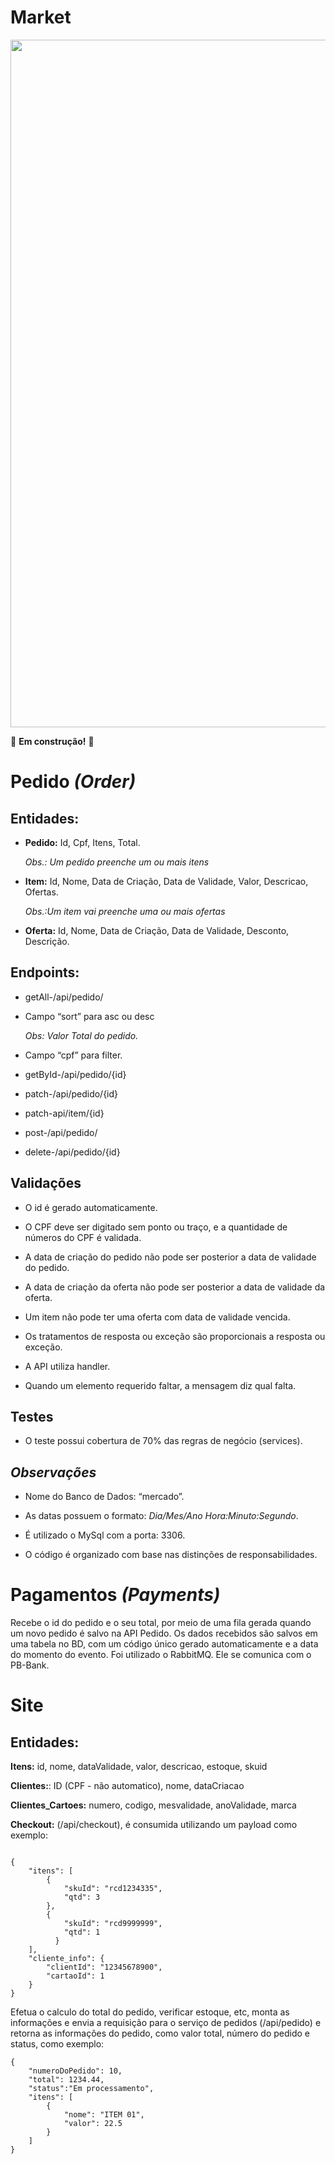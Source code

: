 # Market

<p align="center">
<img src = "https://user-images.githubusercontent.com/100395899/187989530-fbde1326-3370-4cfd-9420-0941f3d1a2cd.png" width="1100px" hight="350px">
</p>

🚧 **Em construção!** 🚧

# Pedido *(Order)*

## Entidades:

-  **Pedido:** Id, Cpf, Itens, Total.

    *Obs.: Um pedido preenche um ou mais itens*

- **Item:** Id, Nome, Data de Criação, Data de Validade, Valor, Descricao, Ofertas.

    *Obs.:Um item vai preenche uma ou mais ofertas*

- **Oferta:** Id, Nome, Data de Criação, Data de Validade, Desconto, Descrição.

## Endpoints:

- getAll-/api/pedido/

- Campo “sort” para asc ou desc

  *Obs: Valor Total do pedido.*

- Campo “cpf” para filter.

- getById-/api/pedido/{id}

- patch-/api/pedido/{id}

- patch-api/item/{id}  

- post-/api/pedido/ 

- delete-/api/pedido/{id}

## Validações

- O id é gerado automaticamente.

- O CPF deve ser digitado sem ponto ou traço, e a quantidade de números do CPF é validada.

- A data de criação do pedido não pode ser posterior a data de validade do pedido.

- A data de criação da oferta não pode ser posterior a data de validade da oferta.

- Um item não pode ter uma oferta com data de validade vencida.

- Os tratamentos de resposta ou exceção são proporcionais a resposta ou exceção.

- A API utiliza handler.

- Quando um elemento requerido faltar, a mensagem diz qual falta.

## Testes 

- O teste possui cobertura de 70% das regras de negócio (services).

## *Observações*

- Nome do Banco de Dados: “mercado”.

- As datas possuem o formato: *Dia/Mes/Ano Hora:Minuto:Segundo*.

- É utilizado o MySql com a porta: 3306.

- O código é organizado com base nas distinções de responsabilidades.

##

# Pagamentos *(Payments)*

Recebe o id do pedido e o seu total, por meio de uma fila gerada quando um novo pedido é salvo na API Pedido. Os dados recebidos são salvos em uma tabela no BD, com um código único gerado automaticamente e a data do momento do evento. Foi utilizado o RabbitMQ. Ele se comunica com o PB-Bank.

##

# Site

## Entidades: 

**Itens:** id, nome, dataValidade, valor, descricao, estoque, skuid 

**Clientes:**: ID (CPF - não automatico), nome, dataCriacao

**Clientes_Cartoes:** numero, codigo, mesvalidade, anoValidade, marca

**Checkout:** (/api/checkout), é consumida utilizando um payload como exemplo:
~~~

{
    "itens": [
        {
            "skuId": "rcd1234335",
            "qtd": 3
        },
        {
            "skuId": "rcd9999999",
            "qtd": 1
          }
    ],
    "cliente_info": {
        "clientId": "12345678900",
        "cartaoId": 1
    }
}
~~~

Efetua o calculo do total do pedido, verificar estoque, etc, monta as informações e envia a requisição para o serviço de pedidos (/api/pedido) e retorna as informações do pedido, como valor total, número do pedido e status, como exemplo:

~~~
{
    "numeroDoPedido": 10,
    "total": 1234.44,
    "status":"Em processamento",
    "itens": [
        {
            "nome": "ITEM 01",
            "valor": 22.5
        }
    ]
}
~~~

